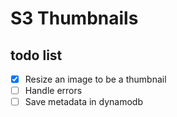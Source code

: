 # S3 Thumbnails

## todo list

- [x] Resize an image to be a thumbnail
- [ ] Handle errors
- [ ] Save metadata in dynamodb
